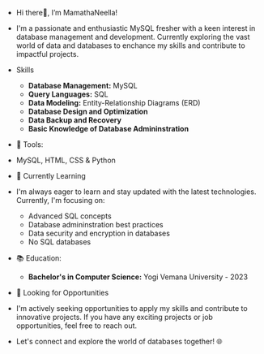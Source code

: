 - Hi there👋,  I’m MamathaNeella!
- I'm a passionate and enthusiastic MySQL fresher with a keen interest in database management and development. Currently exploring the vast world of data and databases to enchance my skills and contribute to impactful projects.
-  Skills
    - **Database Management:** MySQL
    - **Query Languages:** SQL
    - **Data Modeling:** Entity-Relationship Diagrams (ERD)
    - **Database Design and Optimization**
    - **Data Backup and Recovery**
    - **Basic Knowledge of Database Admininstration**
- 🔧 Tools:
- MySQL, HTML, CSS & Python
      
- :seedling: Currently Learning
- I'm always eager to learn and stay updated with the latest technologies. Currently, I'm focusing on:
    - Advanced SQL concepts
    - Database admininstration best practices
    - Data security and encryption in databases
    - No SQL databases
- :books: Education:
    - **Bachelor's in Computer Science:** Yogi Vemana University - 2023
- :rocket: Looking for Opportunities
- I'm actively seeking opportunities to apply my skills and contribute to innovative projects. If you have any exciting projects or job opportunities, feel free to reach out.
- Let's connect and explore the world of databases together! 🌐

